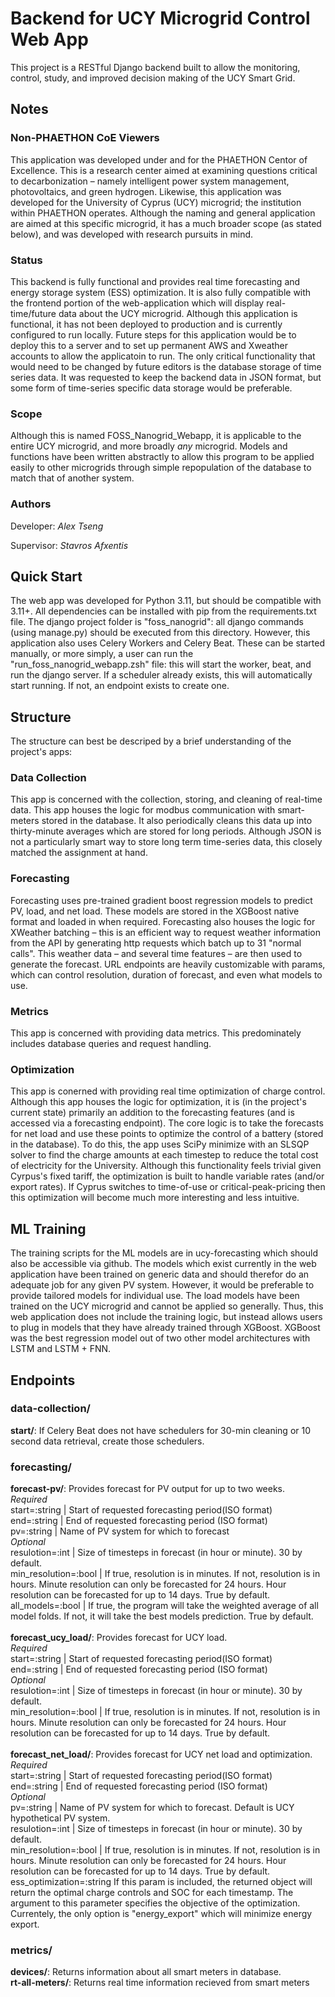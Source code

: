 # Backend for UCY Microgrid Control Web App

This project is a RESTful Django backend built to allow the monitoring, control, study, and improved 
decision making of the UCY Smart Grid.

## Notes
### Non-PHAETHON CoE Viewers
This application was developed under and for the PHAETHON Centor of Excellence. This is a research center aimed at examining questions critical to decarbonization – namely intelligent power system management, photovoltaics, and green hydrogen. Likewise, this application was developed for the University of Cyprus (UCY) microgrid; the institution within PHAETHON operates. Although the naming and general application are aimed at this specific microgrid, it has a much broader scope (as stated below), and was developed with research pursuits in mind. 

### Status
This backend is fully functional and provides real time forecasting and energy storage system (ESS) 
optimization. It is also fully compatible with the frontend portion of the web-application which will 
display real-time/future data about the UCY microgrid. Although this application is functional, it has not
been deployed to production and is currently configured to run locally. Future steps for this application would
be to deploy this to a server and to set up permanent AWS and Xweather accounts to allow the applicatoin to run. 
The only critical functionality that would need to be changed by future editors is the database storage of 
time series data. It was requested to keep the backend data in JSON format, but some form of time-series 
specific data storage would be preferable.

### Scope
Although this is named FOSS_Nanogrid_Webapp, it is applicable to the entire UCY microgrid, and 
more broadly *any* microgrid. Models and functions have been written abstractly to allow this program
to be applied easily to other microgrids through simple repopulation of the database to match that of
another system. 

### Authors
Developer: *Alex Tseng*

Supervisor: *Stavros Afxentis*

## Quick Start
The web app was developed for Python 3.11, but should be compatible with 3.11+. All dependencies can be installed with pip from the requirements.txt file. The django project folder is "foss_nanogrid": all django commands (using manage.py) should be executed from this directory. However, this application also uses Celery Workers and Celery Beat. These can be started manually, or more simply, a user can run the "run_foss_nanogrid_webapp.zsh" file: this will start the worker, beat, and run the django server. If a scheduler already exists, this will automatically start running. If not, an endpoint exists to create one. 

## Structure
The structure can best be descriped by a brief understanding of the project's apps: 

### Data Collection
This app is concerned with the collection, storing, and cleaning of real-time data. This app houses the logic for modbus communication with smart-meters stored in the database. It also periodically cleans this data up into thirty-minute averages which are stored for long periods. Although JSON is not a particularly smart way to store long term time-series data, this closely matched the assignment at hand. 
### Forecasting
Forecasting uses pre-trained gradient boost regression models to predict PV, load, and net load. These models are stored in the XGBoost native format and loaded in when required. Forecasting also houses the logic for XWeather batching – this is an efficient way to request weather information from the API by generating http requests which batch up to 31 "normal calls". This weather data – and several time features – are then used to generate the forecast. URL endpoints are heavily customizable with params, which can control resolution, duration of forecast, and even what models to use. 
### Metrics
This app is concerned with providing data metrics. This predominately includes database queries and request handling. 
### Optimization
This app is conerned with providing real time optimization of charge control. Although this app houses the logic for optimization, it is (in the project's current state) primarily an addition to the forecasting features (and is accessed via a forecasting endpoint). The core logic is to take the forecasts for net load and use these points to optimize the control of a battery (stored in the database). To do this, the app uses SciPy minimize with an SLSQP solver to find the charge amounts at each timestep to reduce the total cost of electricity for the University. Although this functionality feels trivial given Cyrpus's fixed tariff, the optimization is built to handle variable rates (and/or export rates). If Cyprus switches to time-of-use or critical-peak-pricing then this optimization will become much more interesting and less intuitive. 
## ML Training 
The training scripts for the ML models are in ucy-forecasting which should also be accessible via github. The models which exist currently in the web application have been trained on generic data and should therefor do an adequate job for any given PV system. However, it would be preferable to provide tailored models for individual use. The load models have been trained on the UCY microgrid and cannot be applied so generally. Thus, this web application does not include the training logic, but instead allows users to plug in models that they have already trained through XGBoost. XGBoost was the best regression model out of two other model architectures with LSTM and LSTM + FNN.
## Endpoints
### data-collection/
**start/**: If Celery Beat does not have schedulers for 30-min cleaning or 10 second data retrieval, create those schedulers. <br>
### forecasting/
**forecast-pv/**: Provides forecast for PV output for up to two weeks.<br>
*Required*<br>
start=:string | Start of requested forecasting period(ISO format)<br>
end=:string | End of requested forecasting period (ISO format)<br>
pv=:string | Name of PV system for which to forecast<br>
*Optional*<br>
resulotion=:int | Size of timesteps in forecast (in hour or minute). 30 by default.<br>
min_resolution=:bool | If true, resolution is in minutes. If not, resolution is in hours. Minute resolution can only be forecasted for 24 hours. Hour resolution can be forecasted for up to 14 days. True by default.<br>
all_models=:bool | If true, the program will take the weighted average of all model folds. If not, it will take the best models prediction. True by default.<br>
<br>
**forecast_ucy_load/**: Provides forecast for UCY load.<br>
*Required*<br>
start=:string | Start of requested forecasting period(ISO format)<br>
end=:string | End of requested forecasting period (ISO format)<br>
*Optional*<br>
resulotion=:int | Size of timesteps in forecast (in hour or minute). 30 by default.<br>
min_resolution=:bool | If true, resolution is in minutes. If not, resolution is in hours. Minute resolution can only be forecasted for 24 hours. Hour resolution can be forecasted for up to 14 days. True by default.<br>
<br>
**forecast_net_load/**: Provides forecast for UCY net load and optimization.<br>
*Required*<br>
start=:string | Start of requested forecasting period(ISO format)<br>
end=:string | End of requested forecasting period (ISO format)<br>
*Optional*<br>
pv=:string | Name of PV system for which to forecast. Default is UCY hypothetical PV system.<br>
resulotion=:int | Size of timesteps in forecast (in hour or minute). 30 by default.<br>
min_resolution=:bool | If true, resolution is in minutes. If not, resolution is in hours. Minute resolution can only be forecasted for 24 hours. Hour resolution can be forecasted for up to 14 days. True by default.<br>
ess_optimization=:string If this param is included, the returned object will return the optimal charge controls and SOC for each timestamp. The argument to this parameter specifies the objective of the optimization. Currentely, the only option is "energy_export" which will minimize energy export. 

### metrics/
**devices/**: Returns information about all smart meters in database. <br>
**rt-all-meters/**: Returns real time information recieved from smart meters<br>



